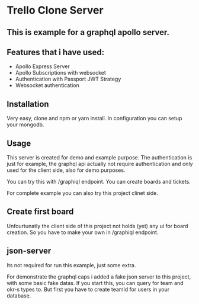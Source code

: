 # Trello Clone Server

## This is example for a graphql apollo server.

## Features that i have used:

  * Apollo Express Server
  * Apollo Subscriptions with websocket
  * Authentication with Passport JWT Strategy
  * Websocket authentication

## Installation

Very easy, clone and npm or yarn install. In configuration you can setup your mongodb.

## Usage

This server is created for demo and example purpose.
The authentication is just for example, the graphql api actually not require authentication and only used for the client side, also for demo purposes.

You can try this with /graphiql endpoint. You can create boards and tickets.

For complete example you can also try this project clinet side.

## Create first board

Unfourtunatly the client side of this project not holds (yet) any ui for board creation. So you have to make your own in /graphiql endpoint.

## json-server

Its not required for run this example, just some extra.

For demonstrate the graphql caps i added a fake json server to this project, with some basic fake datas. If you start this, you can query for team and okr-s types to. But first you have to create teamId for users in your database.
